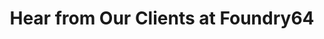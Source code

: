 ---
enable: true
title: "Hear from Our Clients at Foundry64"
description: "Explore the success stories of businesses powered by our solutions. See what they say about partnering with Foundry64"

# Testimonials
testimonials:
  - name: "Kevin Malley"
    designation: "Co-Founder & CEO, [GyftGram](https://gyftgram.io)"
    avatar: "/images/avatar-sm.png"
    content: "As co-founder of GyftGram I have had the pleasure of working with Gabriel Perez. His talent as a remarkable software developer enabled us to take our platform to a level that would take most dev shops months to complete. Gabriel Perez is a true hidden gem!"

  - name: "Helaine Knapp"
    designation: "Founder & CEO, [CITYROW](https://cityrow.com)"
    avatar: "/images/avatar-sm.png"
    content: "I worked with Gabriel several times over the past five years and cannot recommend him enough. He’s smart, trustworthy and a great partner in thinking creatively not just about technology solutions - but how they match to business decisions. Looking forward to collaborating again soon!"

  - name: "Dots Oyebolu"
    designation: "Co-Founder & Go-To-Market Strategist, [Listen Network](https://www.listennetwork.co)"
    avatar: "/images/avatar-sm.png"
    content: "I met Gabriel over a year ago as just another 'Developer'. What I didn't know is that his product development acumen is the stuff of SaaS legend! Gabriel is willing to research, try, and optimize. He is a miracle-working IT leader with too many ideas. All the work I have done with Gabriel has helped to drive my industry forward as a whole, not just solve customer needs."

  - name: "Ashley Keith"
    designation: "Co-Founder & Chief Brand Officer, [CITYROW](https://cityrow.com)"
    avatar: "/images/avatar-sm.png"
    content: "Gabriel has been an incredible asset to CityRow. He is a skilled engineer with a strategic, entrepreneurial mindset. He is creative, nimble and, as a founder himself, is a leader who understands how to align tech with business goals. Having Gabriel’s level of talent on a fractional basis has been an absolute game changer for us."

  - name: "Marisel Polanco"
    designation: "Co-Founder & Industry Expert, [GyftGram](https://gyftgram.io)"
    avatar: "/images/avatar-sm.png"
    content: "As someone deeply invested in the hospitality and entertainment industry, finding the right tech partner to bring GyftGram's vision to life was crucial. That's where Gabriel and his team came in, and I couldn't be happier with our collaboration. Gabriel's understanding of our industry's unique needs was evident from day one. Working with Gabriel was not just a service experience but a partnership that added substantial value to GyftGram."

  - name: "Kimberly Pace Becker, Ph.D."
    designation: "Co-Founder & Corpus Linguist, [Moxie](https://academicinsightlab.org)"
    avatar: "/images/avatar-sm.png"
    content: "Gabe is not only a fantastic developer, he's also a lovely colleague. He quickly got to work building what we asked for, and he did it well in a reasonable time frame at a reasonable price. We would absolutely hire him again without reservation."

# don't create a separate page
_build:
  render: "never"
---
